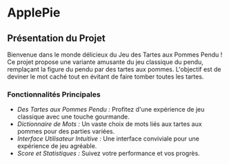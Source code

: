 # ApplePie

## Présentation du Projet

Bienvenue dans le monde délicieux du Jeu des Tartes aux Pommes Pendu ! Ce projet propose une variante amusante du jeu classique du pendu, remplaçant la figure du pendu par des tartes aux pommes. L'objectif est de deviner le mot caché tout en évitant de faire tomber toutes les tartes.

### Fonctionnalités Principales

- *Des Tartes aux Pommes Pendu :* Profitez d'une expérience de jeu classique avec une touche gourmande.
- *Dictionnaire de Mots :* Un vaste choix de mots liés aux tartes aux pommes pour des parties variées.
- *Interface Utilisateur Intuitive :* Une interface conviviale pour une expérience de jeu agréable.
- *Score et Statistiques :* Suivez votre performance et vos progrès.
